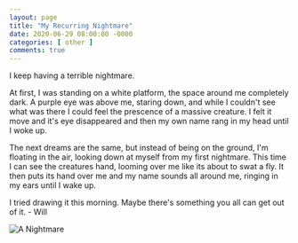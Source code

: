 ```yaml
---
layout: page
title: "My Recurring Nightmare"
date: 2020-06-29 08:00:00 -0000
categories: [ other ]
comments: true
---
```

I keep having a terrible nightmare.  

At first, I was standing on a white platform, the space around me completely dark. A purple eye was above me, staring down, and while I couldn't see what was there I could feel the prescence of a massive creature. I felt it move and it's eye disappeared and then my own name rang in my head until I woke up.

The next dreams are the same, but instead of being on the ground, I'm floating in the air, looking down at myself from my first nightmare. This time I can see the creatures hand, looming over me like its about to swat a fly. It then puts its hand over me and my name sounds all around me, ringing in my ears until I wake up.  

I tried drawing it this morning. Maybe there's something you all can get out of it. - Will

![A Nightmare](/images/WillDreams.jpg)
